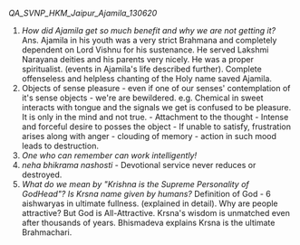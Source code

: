 *QA_SVNP_HKM_Jaipur_Ajamila_130620*

1. *How did Ajamila get so much benefit and why we are not getting it?*
Ans. Ajamila in his youth was a very strict Brahmana and completely dependent on Lord Vishnu for his sustenance. He served Lakshmi Narayana deities and his parents very nicely. He was a proper spiritualist. (events in Ajamila's life described further). Complete offenseless and helpless chanting of the Holy name saved Ajamila.
2. Objects of sense pleasure - even if one of our senses' contemplation of it's sense objects - we're are bewildered. e.g. Chemical in sweet interacts with tongue and the signals we get is confused to be pleasure. It is only in the mind and not true. - Attachment to the thought - Intense and forceful desire to posses the object - If unable to satisfy, frustration arises along with anger - clouding of memory - action in such mood leads to destruction.
3. *One who can remember can work intelligently!*
4. *neha bhikrama nashosti* - Devotional service never reduces or destroyed.
5. *What do we mean by "Krishna is the Supreme Personality of GodHead"? Is Krsna name given by humans?* Definition of God - 6 aishwaryas in ultimate fullness. (explained in detail). Why are people attractive? But God is All-Attractive. Krsna's wisdom is unmatched even after thousands of years. Bhismadeva explains Krsna is the ultimate Brahmachari.
